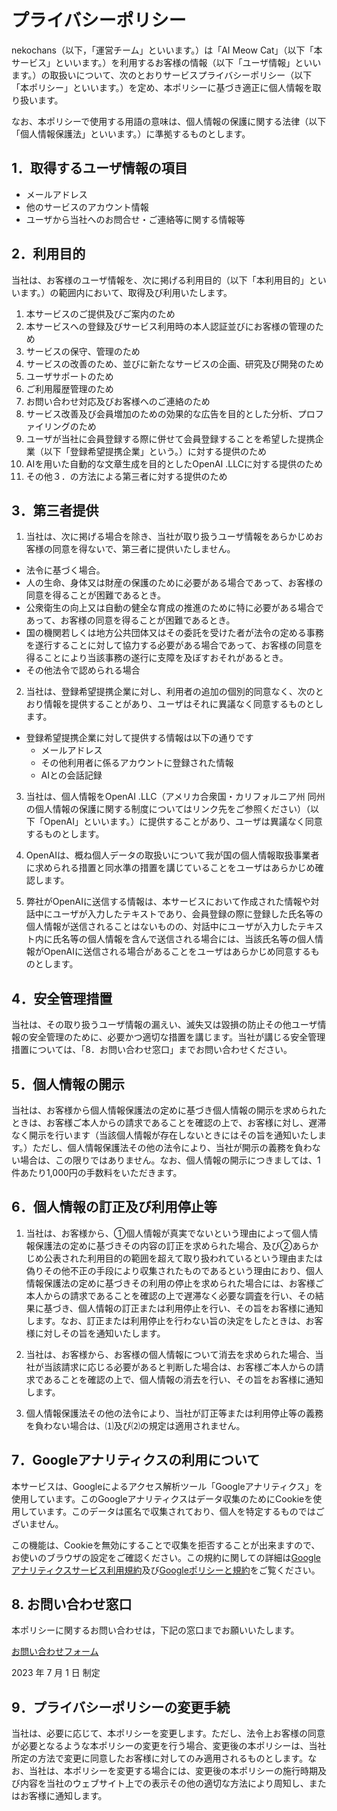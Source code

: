 # プライバシーポリシー

nekochans（以下，「運営チーム」といいます。）は「AI Meow Cat」（以下「本サービス」といいます。）を利用するお客様の情報（以下「ユーザ情報」といいます。）の取扱いについて、次のとおりサービスプライバシーポリシー（以下「本ポリシー」といいます。）を定め、本ポリシーに基づき適正に個人情報を取り扱います。

なお、本ポリシーで使用する用語の意味は、個人情報の保護に関する法律（以下「個人情報保護法」といいます。）に準拠するものとします。

## 1．取得するユーザ情報の項目

- メールアドレス
- 他のサービスのアカウント情報
- ユーザから当社へのお問合せ・ご連絡等に関する情報等

## 2．利用目的

当社は、お客様のユーザ情報を、次に掲げる利用目的（以下「本利用目的」といいます。）の範囲内において、取得及び利用いたします。

1. 本サービスのご提供及びご案内のため
2. 本サービスへの登録及びサービス利用時の本人認証並びにお客様の管理のため
3. サービスの保守、管理のため
4. サービスの改善のため、並びに新たなサービスの企画、研究及び開発のため
5. ユーザサポートのため
6. ご利用履歴管理のため
7. お問い合わせ対応及びお客様へのご連絡のため
8. サービス改善及び会員増加のための効果的な広告を目的とした分析、プロファイリングのため
9. ユーザが当社に会員登録する際に併せて会員登録することを希望した提携企業（以下「登録希望提携企業」という。）に対する提供のため
10. AIを用いた自動的な文章生成を目的としたOpenAI .LLCに対する提供のため
11. その他３．の方法による第三者に対する提供のため

## 3．第三者提供

1. 当社は、次に掲げる場合を除き、当社が取り扱うユーザ情報をあらかじめお客様の同意を得ないで、第三者に提供いたしません。

- 法令に基づく場合。
- 人の生命、身体又は財産の保護のために必要がある場合であって、お客様の同意を得ることが困難であるとき。
- 公衆衛生の向上又は自動の健全な育成の推進のために特に必要がある場合であって、お客様の同意を得ることが困難であるとき。
- 国の機関若しくは地方公共団体又はその委託を受けた者が法令の定める事務を遂行することに対して協力する必要がある場合であって、お客様の同意を得ることにより当該事務の遂行に支障を及ぼすおそれがあるとき。
- その他法令で認められる場合

2. 当社は、登録希望提携企業に対し、利用者の追加の個別的同意なく、次のとおり情報を提供することがあり、ユーザはそれに異議なく同意するものとします。

- 登録希望提携企業に対して提供する情報は以下の通りです
  - メールアドレス
  - その他利用者に係るアカウントに登録された情報
  - AIとの会話記録

3. 当社は、個人情報をOpenAI .LLC（アメリカ合衆国・カリフォルニア州 同州の個人情報の保護に関する制度についてはリンク先をご参照ください）（以下「OpenAI」といいます。）に提供することがあり、ユーザは異議なく同意するものとします。

4. OpenAIは、概ね個人データの取扱いについて我が国の個人情報取扱事業者に求められる措置と同水準の措置を講じていることをユーザはあらかじめ確認します。

5. 弊社がOpenAIに送信する情報は、本サービスにおいて作成された情報や対話中にユーザが入力したテキストであり、会員登録の際に登録した氏名等の個人情報が送信されることはないものの、対話中にユーザが入力したテキスト内に氏名等の個人情報を含んで送信される場合には、当該氏名等の個人情報がOpenAIに送信される場合があることをユーザはあらかじめ同意するものとします。

## 4．安全管理措置

当社は、その取り扱うユーザ情報の漏えい、滅失又は毀損の防止その他ユーザ情報の安全管理のために、必要かつ適切な措置を講じます。当社が講じる安全管理措置については、「8．お問い合わせ窓口」までお問い合わせください。

## 5．個人情報の開示

当社は、お客様から個人情報保護法の定めに基づき個人情報の開示を求められたときは、お客様ご本人からの請求であることを確認の上で、お客様に対し、遅滞なく開示を行います（当該個人情報が存在しないときにはその旨を通知いたします。）ただし、個人情報保護法その他の法令により、当社が開示の義務を負わない場合は、この限りではありません。なお、個人情報の開示につきましては、1件あたり1,000円の手数料をいただきます。

## 6．個人情報の訂正及び利用停止等

1. 当社は、お客様から、①個人情報が真実でないという理由によって個人情報保護法の定めに基づきその内容の訂正を求められた場合、及び②あらかじめ公表された利用目的の範囲を超えて取り扱われているという理由または偽りその他不正の手段により収集されたものであるという理由におり、個人情報保護法の定めに基づきその利用の停止を求められた場合には、お客様ご本人からの請求であることを確認の上で遅滞なく必要な調査を行い、その結果に基づき、個人情報の訂正または利用停止を行い、その旨をお客様に通知します。なお、訂正または利用停止を行わない旨の決定をしたときは、お客様に対しその旨を通知いたします。

2. 当社は、お客様から、お客様の個人情報について消去を求められた場合、当社が当該請求に応じる必要があると判断した場合は、お客様ご本人からの請求であることを確認の上で、個人情報の消去を行い、その旨をお客様に通知します。

3. 個人情報保護法その他の法令により、当社が訂正等または利用停止等の義務を負わない場合は、⑴及び⑵の規定は適用されません。

## 7．Googleアナリティクスの利用について

本サービスは、Googleによるアクセス解析ツール「Googleアナリティクス」を使用しています。このGoogleアナリティクスはデータ収集のためにCookieを使用しています。このデータは匿名で収集されており、個人を特定するものではございません。

この機能は、Cookieを無効にすることで収集を拒否することが出来ますので、お使いのブラウザの設定をご確認ください。この規約に関しての詳細は[Googleアナリティクスサービス利用規約](https://marketingplatform.google.com/about/analytics/terms/jp/)及び[Googleポリシーと規約](https://policies.google.com/technologies/partner-sites)をご覧ください。

## 8. お問い合わせ窓口

本ポリシーに関するお問い合わせは，下記の窓口までお願いいたします。

[お問い合わせフォーム](https://docs.google.com/forms/d/e/1FAIpQLSc-jFDrmEwUIR4mmcM6RCTPqLmrmm5WKxVdAZKom1sqet9XnA/viewform)

2023 年 7 月 1 日 制定

## 9．プライバシーポリシーの変更手続

当社は、必要に応じて、本ポリシーを変更します。ただし、法令上お客様の同意が必要となるような本ポリシーの変更を行う場合、変更後の本ポリシーは、当社所定の方法で変更に同意したお客様に対してのみ適用されるものとします。なお、当社は、本ポリシーを変更する場合には、変更後の本ポリシーの施行時期及び内容を当社のウェブサイト上での表示その他の適切な方法により周知し、またはお客様に通知します。

